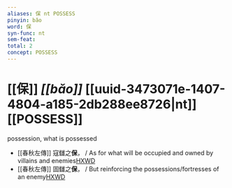 ```yaml
---
aliases: 保 nt POSSESS
pinyin: bǎo
word: 保
syn-func: nt
sem-feat: 
total: 2
concept: POSSESS 
---
```

# [[保]] *[[bǎo]]*  [[uuid-3473071e-1407-4804-a185-2db288ee8726|nt]] [[POSSESS]]
possession, what is possessed
 - [[春秋左傳]] 寇讎之**保**， / As for what will be occupied and owned by villains and enemies[HXWD](https://hxwd.org/textview.html?location=KR1e0001_tls_005-83a.15)
 - [[春秋左傳]] 固讎之**保**， / But reinforcing the possessions/fortresses of an enemy[HXWD](https://hxwd.org/textview.html?location=KR1e0001_tls_005-83a.19)